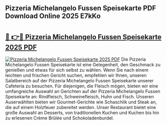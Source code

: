 ## Pizzeria Michelangelo Fussen Speisekarte PDF Download Online 2025 E7kKo

# <h2><a href="http://gc98wk.nevu.top/?p=Pizzeria+Michelangelo+Fussen+Speisekarte">🔗 👉🔴 Pizzeria Michelangelo Fussen Speisekarte 2025 PDF</a></h2>

[![Pizzeria Michelangelo Fussen Speisekarte 2025 PDF](https://i.imgur.com/dBaPXMq.png)](http://gc98wk.nevu.top/?p=Pizzeria+Michelangelo+Fussen+Speisekarte)
Die Pizzeria Michelangelo Fussen Speisekarte ist eine Gelegenheit, den Geschmack zu genießen und etwas für sich selbst zu wählen. Wenn Sie nach einem leichten und frischen Gericht suchen, empfehlen wir Ihnen, unseren Salatbereich auf der Pizzeria Michelangelo Fussen Speisekarte unserer Cafeteria zu besuchen. Für diejenigen, die Fleisch mögen, bieten wir eine umfangreiche Auswahl an Gerichten auf der Pizzeria Michelangelo Fussen Speisekarte an: Rindfleisch, Schweinefleisch, Huhn und Fisch. Unseren Auserwählten bieten wir Gourmet-Gerichte wie Schaschlik und Steak an, die auf einem Holzfeuer zubereitet werden. Unser Restaurant bietet eine große Auswahl an Desserts, von traditionellen Kuchen und Kuchen bis hin zu erlesenen Crème Brûlée und Schokoladenburdel.
